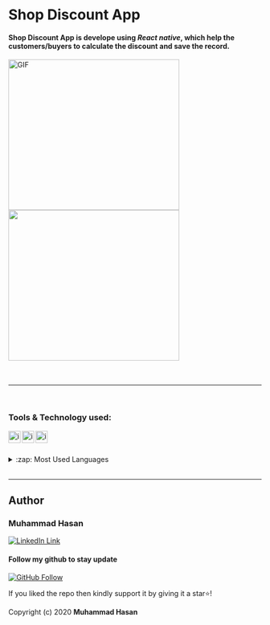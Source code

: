 # Shop Discount App

#### Shop Discount App is develope using *React native*, which help the customers/buyers to calculate the discount and save the record.

<img alt="GIF" src="img/3dAssets/aftercal.jpeg" width="340" height="300" />
<img src="img/3dAssets/beforecalculation.jpeg" width="340" height="300" />
<br>
<br>
<br><hr>
<br>

### Tools & Technology used:
<img align="left" alt="iamhsntariq | JS" width=24px src="https://cdn.jsdelivr.net/npm/simple-icons@v3/icons/javascript.svg">
<img align="left" alt="iamhsntariq | VS Code" width=24px src="https://cdn.jsdelivr.net/npm/simple-icons@v3/icons/visualstudio.svg">
<img align="left" alt="iamhsntariq | VS Code" width=24px src="https://cdn.jsdelivr.net/npm/simple-icons@v3/icons/react.svg">

<br><br>

<details>
  <summary>:zap: Most Used Languages</summary>

  ![Top Langs](https://github-readme-stats.vercel.app/api/top-langs/?username=iamhsntariq05)

</details>

<br>
<hr>

## Author
### Muhammad Hasan 
  
[![LinkedIn Link](https://img.shields.io/badge/Connect-Hsn-blue.svg?logo=linkedin&longCache=true&style=social&label=Connect
)](https://www.linkedin.com/in/hassan-tariq-a290441b3/)


#### Follow my github to stay update

[![GitHub Follow](https://img.shields.io/badge/Connect-Hsn-blue.svg?logo=Github&longCache=true&style=social&label=Follow
)](https://github.com/iamhsntariq05)


If you liked the repo then kindly support it by giving it a star⭐!

Copyright (c) 2020 **Muhammad Hasan**